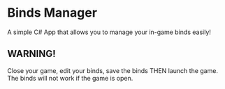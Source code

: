 # Binds Manager
 A simple C# App that allows you to manage your in-game binds easily!

## WARNING!
Close your game, edit your binds, save the binds THEN launch the game. The binds will not work if the game is open.
